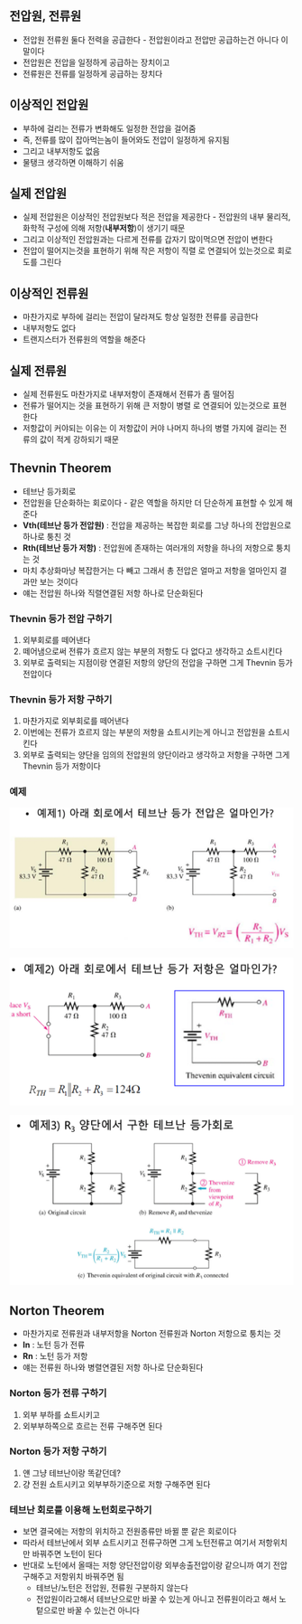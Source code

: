## 전압원, 전류원

- 전압원 전류원 둘다 전력을 공급한다 - 전압원이라고 전압만 공급하는건 아니다 이말이다
- 전압원은 전압을 일정하게 공급하는 장치이고
- 전류원은 전류를 일정하게 공급하는 장치다

## 이상적인 전압원

- 부하에 걸리는 전류가 변화해도 일정한 전압을 걸어줌
- 즉, 전류를 많이 잡아먹는놈이 들어와도 전압이 일정하게 유지됨
- 그리고 내부저항도 없음
- 물탱크 생각하면 이해하기 쉬움

## 실제 전압원

- 실제 전압원은 이상적인 전압원보다 적은 전압을 제공한다 - 전압원의 내부 물리적, 화학적 구성에 의해 저항(**내부저항**)이 생기기 때문
- 그리고 이상적인 전압원과는 다르게 전류를 갑자기 많이먹으면 전압이 변한다
- 전압이 떨어지는것을 표현하기 위해 작은 저항이 직렬 로 연결되어 있는것으로 회로도를 그린다

## 이상적인 전류원

- 마찬가지로 부하에 걸리는 전압이 달라져도 항상 일정한 전류를 공급한다
- 내부저항도 없다
- 트랜지스터가 전류원의 역할을 해준다

## 실제 전류원

- 실제 전류원도 마찬가지로 내부저항이 존재해서 전류가 좀 떨어짐
- 전류가 떨어지는 것을 표현하기 위해 큰 저항이 병렬 로 연결되어 있는것으로 표현한다
- 저항값이 커야되는 이유는 이 저항값이 커야 나머지 하나의 병렬 가지에 걸리는 전류의 값이 적게 강하되기 때문

## Thevnin Theorem

- 테브난 등가회로
- 전압원을 단순화하는 회로이다 - 같은 역할을 하지만 더 단순하게 표현할 수 있게 해준다
- **Vth(테브난 등가 전압원)** : 전압을 제공하는 복잡한 회로를 그냥 하나의 전압원으로 하나로 퉁친 것
- **Rth(테브난 등가 저항)** : 전압원에 존재하는 여러개의 저항을 하나의 저항으로 퉁치는 것
- 마치 추상화마냥 복잡한거는 다 빼고 그래서 총 전압은 얼마고 저항을 얼마인지 결과만 보는 것이다
- 얘는 전압원 하나와 직렬연결된 저항 하나로 단순화된다

### Thevnin 등가 전압 구하기

1. 외부회로를 떼어낸다
2. 떼어냄으로써 전류가 흐르지 않는 부분의 저항도 다 없다고 생각하고 쇼트시킨다
3. 외부로 출력되는 지점이랑 연결된 저항의 양단의 전압을 구하면 그게 Thevnin 등가 전압이다

### Thevnin 등가 저항 구하기

1. 마찬가지로 외부회로를 떼어낸다
2. 이번에는 전류가 흐르지 않는 부분의 저항을 쇼트시키는게 아니고 전압원을 쇼트시킨다
3. 외부로 출력되는 양단을 임의의 전압원의 양단이라고 생각하고 저항을 구하면 그게 Thevnin 등가 저항이다

### 예제

![%E1%84%8C%E1%85%A5%E1%86%AB%E1%84%8B%E1%85%A1%E1%86%B8%E1%84%8B%E1%85%AF%E1%86%AB,%20%E1%84%8C%E1%85%A5%E1%86%AB%E1%84%85%E1%85%B2%E1%84%8B%E1%85%AF%E1%86%AB%20cbeb1c1f1cea45b38c7fce35ee1d57ce/image1.png](microelectronics.spring.2021.cse.cnu.ac.kr/images/04_cbeb1c1f1cea45b38c7fce35ee1d57ce/image1.png)

![%E1%84%8C%E1%85%A5%E1%86%AB%E1%84%8B%E1%85%A1%E1%86%B8%E1%84%8B%E1%85%AF%E1%86%AB,%20%E1%84%8C%E1%85%A5%E1%86%AB%E1%84%85%E1%85%B2%E1%84%8B%E1%85%AF%E1%86%AB%20cbeb1c1f1cea45b38c7fce35ee1d57ce/image2.png](microelectronics.spring.2021.cse.cnu.ac.kr/images/04_cbeb1c1f1cea45b38c7fce35ee1d57ce/image2.png)

![%E1%84%8C%E1%85%A5%E1%86%AB%E1%84%8B%E1%85%A1%E1%86%B8%E1%84%8B%E1%85%AF%E1%86%AB,%20%E1%84%8C%E1%85%A5%E1%86%AB%E1%84%85%E1%85%B2%E1%84%8B%E1%85%AF%E1%86%AB%20cbeb1c1f1cea45b38c7fce35ee1d57ce/image3.png](microelectronics.spring.2021.cse.cnu.ac.kr/images/04_cbeb1c1f1cea45b38c7fce35ee1d57ce/image3.png)

## Norton Theorem

- 마찬가지로 전류원과 내부저항을 Norton 전류원과 Norton 저항으로 퉁치는 것
- **In** : 노턴 등가 전류
- **Rn** : 노턴 등가 저항
- 얘는 전류원 하나와 병렬연결된 저항 하나로 단순화된다

### Norton 등가 전류 구하기

1. 외부 부하를 쇼트시키고
2. 외부부하쪽으로 흐르는 전류 구해주면 된다

### Norton 등가 저항 구하기

1. 얜 그냥 테브난이랑 똑같던데?
2. 걍 전원 쇼트시키고 외부부하기준으로 저항 구해주면 된다

### 테브난 회로를 이용해 노턴회로구하기

- 보면 결국에는 저항의 위치하고 전원종류만 바뀔 뿐 같은 회로이다
- 따라서 테브난에서 외부 쇼트시키고 전류구하면 그게 노턴전류고 여기서 저항위치만 바꿔주면 노턴이 된다
- 반대로 노턴에서 올때는 저항 양단전압이랑 외부송출전압이랑 같으니까 여기 전압 구해주고 저항위치 바꿔주면 됨
	- 테브난/노턴은 전압원, 전류원 구분하지 않는다
	- 전압원이라고해서 테브난으로만 바꿀 수 있는게 아니고 전류원이라고 해서 노텉으로만 바꿀 수 있는건 아니다